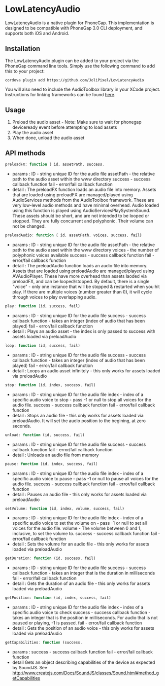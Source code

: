 LowLatencyAudio
=================

LowLatencyAudio is a native plugin for PhoneGap.  This implementation is designed to be compatible with PhoneGap 3.0 CLI deployment, and supports both iOS and Android.

## Installation

The LowLatencyAudio plugin can be added to your project via the PhoneGap command line tools.  Simply use the following command to add this to your project:

`cordova plugin add https://github.com/JoliPixel/LowLatencyAudio`

You will also need to include the AudioToolbox library in your XCode project. Instructions for linking frameworks can be found [here](https://developer.apple.com/library/ios/recipes/xcode_help-project_editor/Articles/AddingaLibrarytoaTarget.html#//apple_ref/doc/uid/TP40010155-CH17-SW1).

## Usage

1. Preload the audio asset - Note: Make sure to wait for phonegap deviceready event before attempting to load assets
2. Play the audio asset
3. When done, unload the audio asset


## API methods
```javascript
preloadFX: function ( id, assetPath, success, 
```
* params : ID - string unique ID for the audio file
assetPath - the relative path to the audio asset within the www directory
success - success callback function
fail - error/fail callback function
* detail : The preloadFX function loads an audio file into memory.  Assets that are loaded using preloadFX are managed/played using AudioServices methods from the AudioToolbox framework. These are very low-level audio methods and have minimal overhead.  Audio loaded using this function is played using AudioServicesPlaySystemSound. These assets should be short, and are not intended to be looped or stopped. They are fully concurrent and polyphonic. Their volume can not be changed.
			
```javascript
preloadAudio: function ( id, assetPath, voices, success, fail) 
```
* params : ID - string unique ID for the audio file
assetPath - the relative path to the audio asset within the www directory
voices - the number of polyphonic voices available
success - success callback function
fail - error/fail callback function
* detail : The preloadAudio function loads an audio file into memory.  Assets that are loaded using preloadAudio are managed/played using AVAudioPlayer. These have more overhead than assets laoded via preloadFX, and can be looped/stopped.  By default, there is a single "voice" - only one instance that will be stopped & restarted when you hit play.  If there are multiple voices (number greater than 0), it will cycle through voices to play overlapping audio.
		
```javascript
play: function (id, success, fail) 	
```
* params : ID - string unique ID for the audio file
success - success callback function - takes an integer (index of audio that has been played)
fail - error/fail callback function
* detail : Plays an audio asset - the index is only passed to success with assets loaded via preloadAudio
		
```javascript
loop: function (id, success, fail) 	
```
* params : ID - string unique ID for the audio file
success - success callback function - takes an integer (index of audio that has been played)
fail - error/fail callback function
* detail : Loops an audio asset infinitely - this only works for assets loaded via preloadAudio
		
```javascript
stop: function (id, index, success, fail) 	
```
* params : ID - string unique ID for the audio file
index - index of a specific audio voice to stop - pass -1 or null to stop all voices for the audio file.
success - success callback function
fail - error/fail callback function
* detail : Stops an audio file - this only works for assets loaded via preloadAudio. It will set the audio position to the begining, at zero seconds.
		
```javascript
unload: function (id, success, fail) 	
```
* params : ID - string unique ID for the audio file
success - success callback function
fail - error/fail callback function
* detail : Unloads an audio file from memory

```javascript
pause: function (id, index, success, fail) 	
```
* params : ID - string unique ID for the audio file
index - index of a specific audio voice to pause - pass -1 or null to pause all voices for the audio file.
success - success callback function
fail - error/fail callback function
* detail : Pauses an audio file - this only works for assets loaded via preloadAudio

```javascript
setVolume: function (id, index, volume, success, fail) 	
```
* params : ID - string unique ID for the audio file
index - index of a specific audio voice to set the volume on - pass -1 or null to set all voices for the audio file.
volume - The volume between 0 and 1, inclusive, to set the volume to.
success - success callback function
fail - error/fail callback function
* detail : Sets the volume for an audio file - this only works for assets loaded via preloadAudio

```javascript
getDuration: function (id, success, fail) 	
```
* params : ID - string unique ID for the audio file
success - success callback function - takes an integer that is the duration in milliseconds
fail - error/fail callback function
* detail : Gets the duration of an audio file - this only works for assets loaded via preloadAudio

```javascript
getPosition: function (id, index, success, fail) 	
```
* params : ID - string unique ID for the audio file
index - index of a specific audio voice to check
success - success callback function - takes an integer that is the position in milliseconds. For audio that is not paused or playing, -1 is passed.
fail - error/fail callback function
* detail : Gets the position of an audio voice - this only works for assets loaded via preloadAudio

```javascript
getCapabilities: function (success, 
```
* params : success - success callback function
fail - error/fail callback function
* detail  Gets an object describing capabilities of the device as expected by SoundJS.
See http://www.createjs.com/Docs/SoundJS/classes/Sound.html#method_getCapabilities


